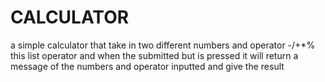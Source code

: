 # CALCULATOR
 a simple calculator that take in two different numbers and operator -/+*% this list operator and when the submitted but is pressed it will return a message of  the numbers and operator inputted and give the result
